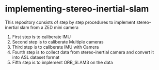 # implementing-stereo-inertial-slam
This repository consists of step by step procedures to implement stereo-inertial slam from a ZED mini camera
1) First step is to caliberate IMU
2) Second step is to caliberate Multiple cameras
3) Third step is to caliberate IMU with Camera
4) Fourth step is to collect data from stereo-inertial camera and convert it into ASL dataset format
5) Fifth step is to implement ORB_SLAM3 on the data
   


